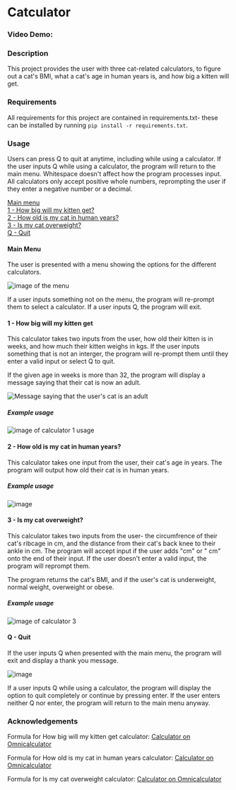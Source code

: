 # Catculator
### Video Demo: 

### __Description__

This project provides the user with three cat-related calculators, to figure out a cat's BMI, what a cat's age in human years is, and how big a kitten will get. 

### __Requirements__

All requirements for this project are contained in requirements.txt- these can be installed by running ```pip install -r requirements.txt```.

### __Usage__

Users can press Q to quit at anytime, including while using a calculator. If the user inputs Q while using a calculator, the program will return to the main menu. Whitespace doesn't affect how the program processes input. All calculators only accept positive whole numbers, reprompting the user if they enter a negative number or a decimal. 

[Main menu](#main-menu)   
[1 - How big will my kitten get?](#1---How-big-will-my-kitten-get)     
[2 - How old is my cat in human years?](#2---how-old-is-my-cat-in-human-years?)    
[3 - Is my cat overweight?](#3-is-my-cat-overweight?)    
[Q - Quit](#q---quit)    

#### __Main Menu__

The user is presented with a menu showing the options for the different calculators. 

![image of the menu](https://github.com/Ava-HW/CS50p-final-project/assets/126925721/31404501-b53b-462f-85cd-0f3a8902baac)

If a user inputs something not on the menu, the program will re-prompt them to select a calculator. If a user inputs Q, the program will exit. 

#### 1 - How big will my kitten get

This calculator takes two inputs from the user, how old their kitten is in weeks, and how much their kitten weighs in kgs. If the user inputs something that is not an interger, the program will re-prompt them until they enter a valid input or select Q to quit. 

If the given age in weeks is more than 32, the program will display a message saying that their cat is now an adult. 

![Message saying that the user's cat is an adult](https://github.com/Ava-HW/CS50p-final-project/assets/126925721/ebd610d5-99d6-41e1-93a8-a4fa45e071f8)

##### Example usage

![image of calculator 1 usage](https://github.com/Ava-HW/CS50p-final-project/assets/126925721/cfe77183-f335-4d57-b110-12f2c6ef16c6)


#### __2 - How old is my cat in human years?__

This calculator takes one input from the user, their cat's age in years. The program will output how old their cat is in human years. 

##### Example usage

![image](https://github.com/Ava-HW/CS50p-final-project/assets/126925721/4ac2b414-cb21-438e-8f93-701b521ac1ba)

#### __3 - Is my cat overweight?__

This calculator takes two inputs from the user- the circumfrence of their cat's ribcage in cm, and the distance from their cat's back knee to their ankle in cm. The program will accept input if the user adds "cm" or " cm" onto the end of their input. If the user doesn't enter a valid input, the program will reprompt them. 

The program returns the cat's BMI, and if the user's cat is underweight, normal weight, overweight or obese. 

##### Example usage

![image of calculator 3](https://github.com/Ava-HW/CS50p-final-project/assets/126925721/7a29eda0-03d7-4cdc-a551-37e34951d308)

#### __Q - Quit__

If the user inputs Q when presented with the main menu, the program will exit and display a thank you message. 

![image](https://github.com/Ava-HW/CS50p-final-project/assets/126925721/514f0d73-ee38-4691-81fe-4b633f3fcd6b)

If a user inputs Q while using a calculator, the program will display the option to quit completely or continue by pressing enter. If the user enters neither Q nor enter, the program will return to the main menu anyway. 

### __Acknowledgements__

Formula for How big will my kitten get calculator: [Calculator on Omnicalculator](https://www.omnicalculator.com/biology/how-big-will-my-cat-get)

Formula for How old is my cat in human years calculator: [Calculator on Omnicalculator](https://www.omnicalculator.com/biology/cat-age)

Formula for Is my cat overweight calculator: [Calculator on Omnicalculator](https://www.omnicalculator.com/biology/cat-bmi)







